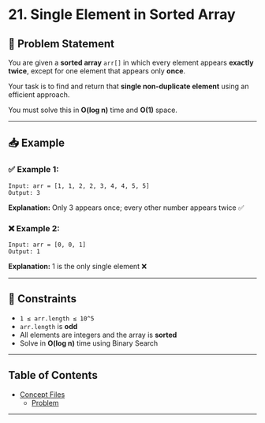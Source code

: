 # 21. Single Element in Sorted Array

## 🧠 Problem Statement

You are given a **sorted array** `arr[]` in which every element appears **exactly twice**, except for one element that appears only **once**.

Your task is to find and return that **single non-duplicate element** using an efficient approach.

You must solve this in **O(log n)** time and **O(1)** space.

---

## 📥 Example

### ✅ Example 1:
```
Input: arr = [1, 1, 2, 2, 3, 4, 4, 5, 5]
Output: 3
```
**Explanation:** Only 3 appears once; every other number appears twice ✅

### ❌ Example 2:
```
Input: arr = [0, 0, 1]
Output: 1
```
**Explanation:** 1 is the only single element ❌

---

## 📌 Constraints

- `1 ≤ arr.length ≤ 10^5`
- `arr.length` is **odd**
- All elements are integers and the array is **sorted**
- Solve in **O(log n)** time using Binary Search

---

## Table of Contents

- [Concept Files](#concept-files)
  - [Problem](/21_Single_Element_In_Sorted_Array/01.cpp)

---
